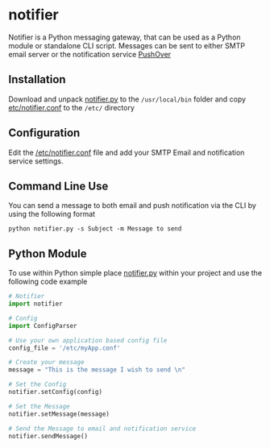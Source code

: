 # notifier

Notifier is a Python messaging gateway, that can be used as a Python module or standalone CLI script. Messages can be sent to either SMTP email server or the notification service [PushOver](https://pushover.net/)


## Installation 

Download and unpack [notifier.py](notifier.py) to the `/usr/local/bin` folder and copy [etc/notifier.conf](etc/notifier.conf) to the `/etc/` directory

## Configuration

Edit the [/etc/notifier.conf](etc/notifier.conf) file and add your SMTP Email and notification service settings.

## Command Line Use

You can send a message to both email and push notification via the CLI by using the following format

`python notifier.py -s Subject -m Message to send`

## Python Module

To use within Python simple place [notifier.py](notifier.py) within your project and use the following code example

```python
# Notifier
import notifier

# Config
import ConfigParser

# Use your own application based config file
config_file = '/etc/myApp.conf'

# Create your message
message = "This is the message I wish to send \n"

# Set the Config
notifier.setConfig(config)

# Set the Message
notifier.setMessage(message) 

# Send the Message to email and notification service
notifier.sendMessage()
```
